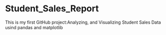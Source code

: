 # Student_Sales_Report
This is my first GitHub project:Analyzing, and Visualizing Student Sales Data usind pandas and matplotlib
